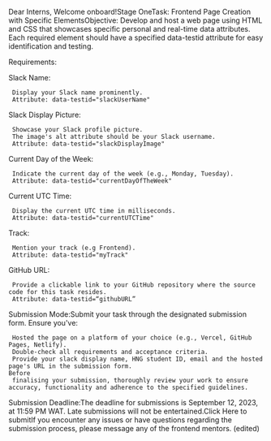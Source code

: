 Dear Interns,
Welcome onboard!Stage OneTask: Frontend Page Creation with Specific ElementsObjective:
 Develop and host a web page using HTML and CSS that showcases specific
personal and real-time data attributes. Each required element should
have a specified data-testid attribute for easy identification and
testing.

Requirements:

Slack Name:

     Display your Slack name prominently.
     Attribute: data-testid="slackUserName"

Slack Display Picture:

     Showcase your Slack profile picture.
     The image's alt attribute should be your Slack username.
     Attribute: data-testid="slackDisplayImage"

Current Day of the Week:

     Indicate the current day of the week (e.g., Monday, Tuesday).
     Attribute: data-testid="currentDayOfTheWeek"

Current UTC Time:

     Display the current UTC time in milliseconds.
     Attribute: data-testid="currentUTCTime"

Track:

     Mention your track (e.g Frontend).
     Attribute: data-testid="myTrack"

GitHub URL:

     Provide a clickable link to your GitHub repository where the source code for this task resides.
     Attribute: data-testid=“githubURL”

Submission Mode:Submit your task through the designated submission form. Ensure you've:

     Hosted the page on a platform of your choice (e.g., Vercel, GitHub Pages, Netlify).
     Double-check all requirements and acceptance criteria.
     Provide your slack display name, HNG student ID, email and the hosted page's URL in the submission form.
    Before
     finalising your submission, thoroughly review your work to ensure
    accuracy, functionality and adherence to the specified guidelines.

Submission Deadline:The deadline for submissions is September 12, 2023, at 11:59 PM WAT. Late submissions will not be entertained.Click Here to submitIf you encounter any issues or have questions regarding the submission process, please message any of the frontend mentors. (edited)
